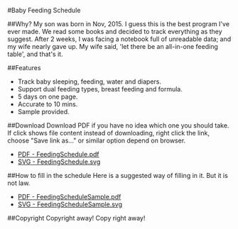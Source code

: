 #Baby Feeding Schedule

##Why?
My son was born in Nov, 2015. I guess this is the best program I've ever made.
We read some books and decided to track everything as they suggest.
After 2 weeks, I was facing a notebook full of unreadable data; and my wife nearly gave up.
My wife said, 'let there be an all-in-one feeding table', and that's it.

##Features
- Track baby sleeping, feeding, water and diapers.
- Support dual feeding types, breast feeding and formula.
- 5 days on one page.
- Accurate to 10 mins.
- Sample provided.

##Download
Download PDF if you have no idea which one you should take.
If click shows file content instead of downloading,
right click the link, choose "Save link as..." or similar option depend on browser.
- [PDF - FeedingSchedule.pdf](https://github.com/limingjie/Feeding_Schedule/raw/master/FeedingSchedule.pdf)
- [SVG - FeedingSchedule.svg](https://github.com/limingjie/Feeding_Schedule/raw/master/FeedingSchedule.svg)

##How to fill in the schedule
Here is a suggested way of filling in it. But it is not law.
- [PDF - FeedingScheduleSample.pdf](https://github.com/limingjie/Feeding_Schedule/raw/master/FeedingScheduleSample.pdf)
- [SVG - FeedingScheduleSample.svg](https://github.com/limingjie/Feeding_Schedule/raw/master/FeedingScheduleSample.svg)

##Copyright
Copyright away! Copy right away!
